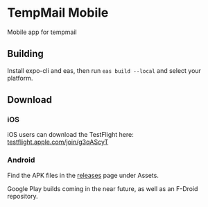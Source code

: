# TempMail Mobile

Mobile app for tempmail

## Building

Install expo-cli and eas, then run `eas build --local` and select your platform.

## Download

### iOS

iOS users can download the TestFlight here: [testflight.apple.com/join/g3qAScyT](https://testflight.apple.com/join/g3qAScyT)

### Android

Find the APK files in the [releases](https://github.com/tempmail-lol/app/releases) page under Assets.

Google Play builds coming in the near future, as well as an F-Droid repository.
